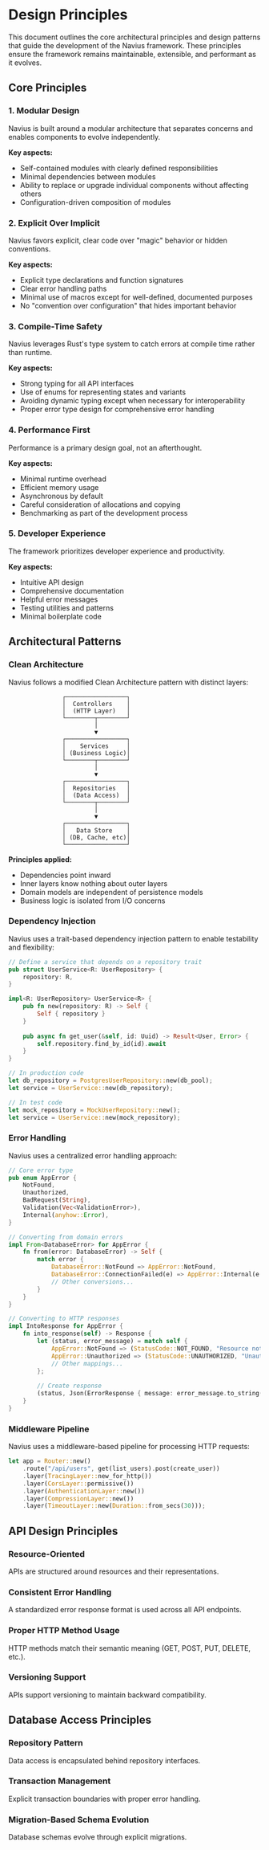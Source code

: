 # Design Principles

This document outlines the core architectural principles and design patterns that guide the development of the Navius framework. These principles ensure the framework remains maintainable, extensible, and performant as it evolves.

## Core Principles

### 1. Modular Design
Navius is built around a modular architecture that separates concerns and enables components to evolve independently.

**Key aspects:**
- Self-contained modules with clearly defined responsibilities
- Minimal dependencies between modules
- Ability to replace or upgrade individual components without affecting others
- Configuration-driven composition of modules

### 2. Explicit Over Implicit
Navius favors explicit, clear code over "magic" behavior or hidden conventions.

**Key aspects:**
- Explicit type declarations and function signatures
- Clear error handling paths
- Minimal use of macros except for well-defined, documented purposes
- No "convention over configuration" that hides important behavior

### 3. Compile-Time Safety
Navius leverages Rust's type system to catch errors at compile time rather than runtime.

**Key aspects:**
- Strong typing for all API interfaces
- Use of enums for representing states and variants
- Avoiding dynamic typing except when necessary for interoperability
- Proper error type design for comprehensive error handling

### 4. Performance First
Performance is a primary design goal, not an afterthought.

**Key aspects:**
- Minimal runtime overhead
- Efficient memory usage
- Asynchronous by default
- Careful consideration of allocations and copying
- Benchmarking as part of the development process

### 5. Developer Experience
The framework prioritizes developer experience and productivity.

**Key aspects:**
- Intuitive API design
- Comprehensive documentation
- Helpful error messages
- Testing utilities and patterns
- Minimal boilerplate code

## Architectural Patterns

### Clean Architecture

Navius follows a modified Clean Architecture pattern with distinct layers:

```
               ┌─────────────────┐
               │  Controllers    │
               │  (HTTP Layer)   │
               └────────┬────────┘
                        │
                        ▼
               ┌─────────────────┐
               │    Services     │
               │ (Business Logic)│
               └────────┬────────┘
                        │
                        ▼
               ┌─────────────────┐
               │  Repositories   │
               │  (Data Access)  │
               └────────┬────────┘
                        │
                        ▼
               ┌─────────────────┐
               │   Data Store    │
               │ (DB, Cache, etc)│
               └─────────────────┘
```

**Principles applied:**
- Dependencies point inward
- Inner layers know nothing about outer layers
- Domain models are independent of persistence models
- Business logic is isolated from I/O concerns

### Dependency Injection

Navius uses a trait-based dependency injection pattern to enable testability and flexibility:

```rust
// Define a service that depends on a repository trait
pub struct UserService<R: UserRepository> {
    repository: R,
}

impl<R: UserRepository> UserService<R> {
    pub fn new(repository: R) -> Self {
        Self { repository }
    }
    
    pub async fn get_user(&self, id: Uuid) -> Result<User, Error> {
        self.repository.find_by_id(id).await
    }
}

// In production code
let db_repository = PostgresUserRepository::new(db_pool);
let service = UserService::new(db_repository);

// In test code
let mock_repository = MockUserRepository::new();
let service = UserService::new(mock_repository);
```

### Error Handling

Navius uses a centralized error handling approach:

```rust
// Core error type
pub enum AppError {
    NotFound,
    Unauthorized,
    BadRequest(String),
    Validation(Vec<ValidationError>),
    Internal(anyhow::Error),
}

// Converting from domain errors
impl From<DatabaseError> for AppError {
    fn from(error: DatabaseError) -> Self {
        match error {
            DatabaseError::NotFound => AppError::NotFound,
            DatabaseError::ConnectionFailed(e) => AppError::Internal(e.into()),
            // Other conversions...
        }
    }
}

// Converting to HTTP responses
impl IntoResponse for AppError {
    fn into_response(self) -> Response {
        let (status, error_message) = match self {
            AppError::NotFound => (StatusCode::NOT_FOUND, "Resource not found"),
            AppError::Unauthorized => (StatusCode::UNAUTHORIZED, "Unauthorized"),
            // Other mappings...
        };
        
        // Create response
        (status, Json(ErrorResponse { message: error_message.to_string() })).into_response()
    }
}
```

### Middleware Pipeline

Navius uses a middleware-based pipeline for processing HTTP requests:

```rust
let app = Router::new()
    .route("/api/users", get(list_users).post(create_user))
    .layer(TracingLayer::new_for_http())
    .layer(CorsLayer::permissive())
    .layer(AuthenticationLayer::new())
    .layer(CompressionLayer::new())
    .layer(TimeoutLayer::new(Duration::from_secs(30)));
```

## API Design Principles

### Resource-Oriented
APIs are structured around resources and their representations.

### Consistent Error Handling
A standardized error response format is used across all API endpoints.

### Proper HTTP Method Usage
HTTP methods match their semantic meaning (GET, POST, PUT, DELETE, etc.).

### Versioning Support
APIs support versioning to maintain backward compatibility.

## Database Access Principles

### Repository Pattern
Data access is encapsulated behind repository interfaces.

### Transaction Management
Explicit transaction boundaries with proper error handling.

### Migration-Based Schema Evolution
Database schemas evolve through explicit migrations. 